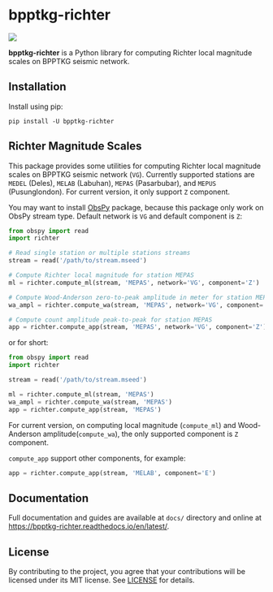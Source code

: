 # bpptkg-richter

![](https://github.com/bpptkg/bpptkg-richter/workflows/Build/badge.svg)

**bpptkg-richter** is a Python library for computing Richter local magnitude
scales on BPPTKG seismic network.

## Installation

Install using pip:

    pip install -U bpptkg-richter

## Richter Magnitude Scales

This package provides some utilities for computing Richter local magnitude
scales on BPPTKG seismic network (`VG`). Currently supported stations are
`MEDEL` (Deles), `MELAB` (Labuhan), `MEPAS` (Pasarbubar), and `MEPUS`
(Pusunglondon). For current version, it only support `Z` component.

You may want to install [ObsPy](https://www.obspy.org/) package, because this
package only work on ObsPy stream type. Default network is `VG` and default
component is `Z`:

```python
from obspy import read
import richter

# Read single station or multiple stations streams
stream = read('/path/to/stream.mseed')

# Compute Richter local magnitude for station MEPAS
ml = richter.compute_ml(stream, 'MEPAS', network='VG', component='Z')

# Compute Wood-Anderson zero-to-peak amplitude in meter for station MEPAS
wa_ampl = richter.compute_wa(stream, 'MEPAS', network='VG', component='Z')

# Compute count amplitude peak-to-peak for station MEPAS
app = richter.compute_app(stream, 'MEPAS', network='VG', component='Z')
```

or for short:

```python
from obspy import read
import richter

stream = read('/path/to/stream.mseed')

ml = richter.compute_ml(stream, 'MEPAS')
wa_ampl = richter.compute_wa(stream, 'MEPAS')
app = richter.compute_app(stream, 'MEPAS')
```

For current version, on computing local magnitude (`compute_ml`) and
Wood-Anderson amplitude(`compute_wa`), the only supported component is `Z`
component.

`compute_app` support other components, for example:

```python
app = richter.compute_app(stream, 'MELAB', component='E')
```

## Documentation

Full documentation and guides are available at `docs/` directory and online at
https://bpptkg-richter.readthedocs.io/en/latest/.

## License

By contributing to the project, you agree that your contributions will be
licensed under its MIT license. See
[LICENSE](https://github.com/bpptkg/bpptkg-richter/blob/master/LICENSE) for
details.
